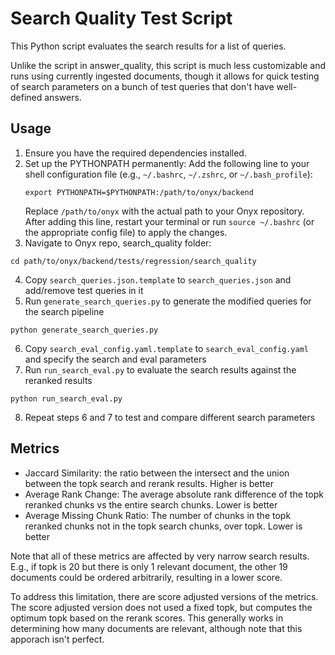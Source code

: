 # Search Quality Test Script

This Python script evaluates the search results for a list of queries.

Unlike the script in answer_quality, this script is much less customizable and runs using currently ingested documents, though it allows for quick testing of search parameters on a bunch of test queries that don't have well-defined answers.

## Usage

1. Ensure you have the required dependencies installed.
2. Set up the PYTHONPATH permanently:
   Add the following line to your shell configuration file (e.g., `~/.bashrc`, `~/.zshrc`, or `~/.bash_profile`):
   ```
   export PYTHONPATH=$PYTHONPATH:/path/to/onyx/backend
   ```
   Replace `/path/to/onyx` with the actual path to your Onyx repository.
   After adding this line, restart your terminal or run `source ~/.bashrc` (or the appropriate config file) to apply the changes.
3. Navigate to Onyx repo, search_quality folder:

```
cd path/to/onyx/backend/tests/regression/search_quality
```

4. Copy `search_queries.json.template` to `search_queries.json` and add/remove test queries in it
5. Run `generate_search_queries.py` to generate the modified queries for the search pipeline

```
python generate_search_queries.py
```

6. Copy `search_eval_config.yaml.template` to `search_eval_config.yaml` and specify the search and eval parameters
7. Run `run_search_eval.py` to evaluate the search results against the reranked results

```
python run_search_eval.py
```

8. Repeat steps 6 and 7 to test and compare different search parameters

## Metrics
- Jaccard Similarity: the ratio between the intersect and the union between the topk search and rerank results. Higher is better
- Average Rank Change: The average absolute rank difference of the topk reranked chunks vs the entire search chunks. Lower is better
- Average Missing Chunk Ratio: The number of chunks in the topk reranked chunks not in the topk search chunks, over topk. Lower is better

Note that all of these metrics are affected by very narrow search results.
E.g., if topk is 20 but there is only 1 relevant document, the other 19 documents could be ordered arbitrarily, resulting in a lower score.


To address this limitation, there are score adjusted versions of the metrics.
The score adjusted version does not used a fixed topk, but computes the optimum topk based on the rerank scores.
This generally works in determining how many documents are relevant, although note that this apporach isn't perfect.